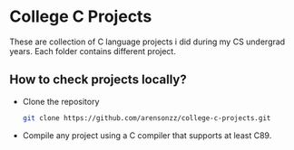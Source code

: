 # College C Projects
These are collection of C language projects i did during my CS undergrad years. Each folder contains different project.

## How to check projects locally?
* Clone the repository
    ```sh
    git clone https://github.com/arensonzz/college-c-projects.git
    ```
* Compile any project using a C compiler that supports at least C89.
